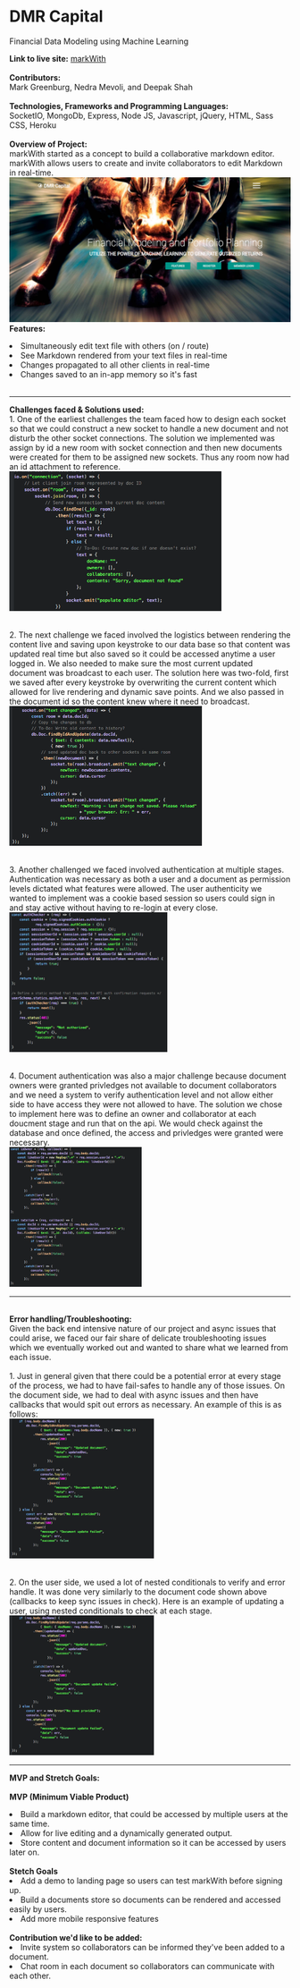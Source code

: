 # DMR Capital
Financial Data Modeling using Machine Learning

<b>Link to live site:</b> <a href='https://financial-modeling-dmr.herokuapp.com/'>markWith</a><br><br>
<b>Contributors:</b> <br>
Mark Greenburg, Nedra Mevoli, and Deepak Shah 
<br><br>
<b>Technologies, Frameworks and Programming Languages:</b><br>
SocketIO, MongoDb, Express, Node JS, Javascript, jQuery, HTML, Sass CSS, Heroku
<br><br><b>Overview of Project:</b><br>
markWith started as a concept to build a collaborative markdown editor.  markWith allows users to create and invite collaborators to edit Markdown in real-time.
![alt tag](https://github.com/Dvshah13/Screens-for-Data-Science-Projects/blob/master/dmr_capital_fp.png?raw=true)
<b>Features:</b>
<li>Simultaneously edit text file with others (on / route)</li>
<li>See Markdown rendered from your text files in real-time</li>
<li>Changes propagated to all other clients in real-time</li>
<li>Changes saved to an in-app memory so it's fast</li>
<br>

***

<b>Challenges faced & Solutions used:</b>
<br>1. One of the earliest challenges the team faced how to design each socket so that we could construct a new socket to handle a new document and not disturb the other socket connections. The solution we implemented was assign by id a new room with socket connection and then new documents were created for them to be assigned new sockets.  Thus any room now had an id attachment to reference.<br>
<img src="https://github.com/Dvshah13/markWith-Screens/blob/master/CS1.png?raw=true" height="250">

<br>2. The next challenge we faced involved the logistics between rendering the content live and saving upon keystroke to our data base so that content was updated real time but also saved so it could be accessed anytime a user logged in.  We also needed to make sure the most current updated document was broadcast to each user.  The solution here was two-fold, first we saved after every keystroke by overwriting the current content which allowed for live rendering and dynamic save points. And we also passed in the document id so the content knew where it need to broadcast.<br>
<img src="https://github.com/Dvshah13/markWith-Screens/blob/master/CS2.png?raw=true" height="250">

<br>3. Another challenged we faced involved authentication at multiple stages.  Authentication was necessary as both a user and a document as permission levels dictated what features were allowed.  The user authenticity we wanted to implement was a cookie based session so users could sign in and stay active without having to re-login at every close.
<br>
<img src="https://github.com/Dvshah13/markWith-Screens/blob/master/CS3.png?raw=true" height="250">


<br>4. Document authentication was also a major challenge because document owners were granted privledges not available to document collaborators and we need a system to verify authentication level and not allow either side to have access they were not allowed to have.  The solution we chose to implement here was to define an owner and collaborator at each doucment stage and run that on the api.  We would check against the database and once defined, the access and privledges were granted were necessary.
<br>
<img src="https://github.com/Dvshah13/markWith-Screens/blob/master/CS4.png?raw=true" height="250">

***

<br><b>Error handling/Troubleshooting:</b></br>
Given the back end intensive nature of our project and async issues that could arise, we faced our fair share of delicate troubleshooting issues which we eventually worked out and wanted to share what we learned from each issue.
<br>
<br>1. Just in general given that there could be a potential error at every stage of the process, we had to have fail-safes to handle any of those issues.  On the document side, we had to deal with async issues and then have callbacks that would spit out errors as necessary.  An example of this is as follows: <br>
<img src="https://github.com/Dvshah13/markWith-Screens/blob/master/EH1.png?raw=true" height="250">

<br>2. On the user side, we used a lot of nested conditionals to verify and error handle.  It was done very similarly to the document code shown above (callbacks to keep sync issues in check).  Here is an example of updating a user, using nested conditionals to check at each stage.<br>
<img src="https://github.com/Dvshah13/markWith-Screens/blob/master/EH1.png?raw=true" height="250">

***

<b>MVP and Stretch Goals:</b>
<br>
<br><b>MVP (Minimum Viable Product)</b><br>
<li>Build a markdown editor, that could be accessed by multiple users at the same time.</li>
<li>Allow for live editing and a dynamically generated output.</li>
<li>Store content and document information so it can be accessed by users later on.</li>
<br><b>Stetch Goals</b><br>
<li>Add a demo to landing page so users can test markWith before signing up.</li>
<li>Build a documents store so documents can be rendered and accessed easily by users.</li>
<li>Add more mobile responsive features</li>
<b><br>Contribution we'd like to be added:</b><br>
<li>Invite system so collaborators can be informed they've been added to a document.</li>
<li>Chat room in each document so collaborators can communicate with each other.</li>


